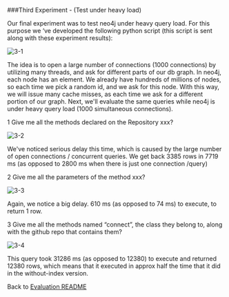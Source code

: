 ###Third Experiment - (Test under heavy load)

Our final experiment was to test neo4j under heavy query load. For this purpose we ‘ve developed the following python script (this script is sent along with these experiment results):

![3-1](https://cloud.githubusercontent.com/assets/11991105/20260854/1956989c-aa64-11e6-8f5d-9221c816acef.png)

The idea is to open a large number of connections (1000 connections) by utilizing many threads, and ask for different parts of our db graph.
In neo4j, each node has an <id> element. We already have hundreds of millions of nodes, so each time we pick a random id, and we ask for this node. With this way, we will issue many cache misses, as each time we ask for a different portion of our graph.
Next, we'll evaluate the same queries while neo4j is under heavy query load (1000 simultaneous connections).

1 Give me all the methods declared on the Repository xxx?

![3-2](https://cloud.githubusercontent.com/assets/11991105/20260924/5fed9db4-aa64-11e6-9ce1-9310ca365c7e.png)

We've noticed serious delay this time, which is caused by the large number of open connections / concurrent queries. We get back 3385 rows in 7719 ms (as opposed to 2800 ms when there is just one connection /query)

2 Give me all the parameters of the method xxx?

![3-3](https://cloud.githubusercontent.com/assets/11991105/20260977/93e6a016-aa64-11e6-8d8d-e760e3ba12d9.png)

Again, we notice a big delay. 610 ms (as opposed to 74 ms)  to execute, to return 1 row.

3 Give me all the methods named “connect”, the class they belong to, along with the github repo that contains them?

![3-4](https://cloud.githubusercontent.com/assets/11991105/20261043/c8719cdc-aa64-11e6-800a-f47dd991f5aa.png)

This query took 31286 ms (as opposed to 12380) to execute and returned 12380 rows, which means that it executed in approx half the time that it did in the without-index version.

Back to [Evaluation README](https://github.com/ElasticThree/Neo4j_vs_Titan/tree/master/Evaluation)
